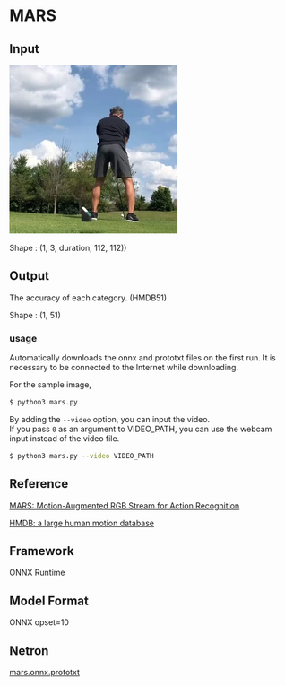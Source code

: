 # MARS

## Input

![Input](inputs/input0.jpg)

Shape : (1, 3, duration, 112, 112))

## Output

The accuracy of each category. (HMDB51)

Shape : (1, 51)  

### usage
Automatically downloads the onnx and prototxt files on the first run.
It is necessary to be connected to the Internet while downloading.

For the sample image,
``` bash
$ python3 mars.py
```

By adding the `--video` option, you can input the video.   
If you pass `0` as an argument to VIDEO_PATH, you can use the webcam input instead of the video file.
```bash
$ python3 mars.py --video VIDEO_PATH
```

## Reference

[MARS: Motion-Augmented RGB Stream for Action Recognition](https://github.com/craston/MARS)

[HMDB: a large human motion database](https://serre-lab.clps.brown.edu/resource/hmdb-a-large-human-motion-database/)

## Framework

ONNX Runtime

## Model Format

ONNX opset=10

## Netron

[mars.onnx.prototxt](https://lutzroeder.github.io/netron/?url=https://storage.googleapis.com/ailia-models/mars/mars.onnx.prototxt)
